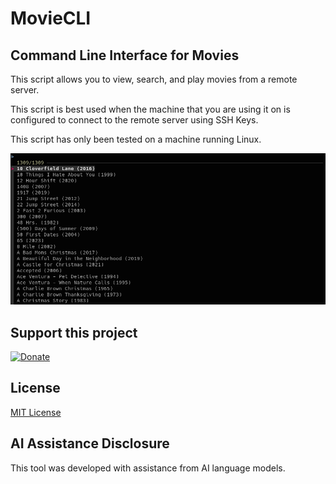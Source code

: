 # MovieCLI

## Command Line Interface for Movies

This script allows you to view, search, and play movies from a remote server.

This script is best used when the machine that you are using it on is configured to connect to the remote server using SSH Keys.

This script has only been tested on a machine running Linux.

![Movies Menu](https://raw.githubusercontent.com/jeremehancock/moviecli/main/moviecli.png "Movies Menu")

## Support this project

[![Donate](https://raw.githubusercontent.com/jeremehancock/Posteria/main/images/donate-button.png)](https://www.buymeacoffee.com/jeremehancock)

## License

[MIT License](LICENSE)

## AI Assistance Disclosure

This tool was developed with assistance from AI language models.
